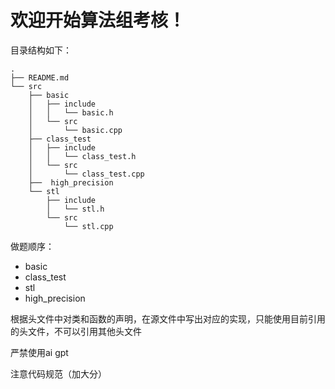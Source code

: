 # 欢迎开始算法组考核！

目录结构如下：

```
.
├── README.md
└── src
    ├── basic
    │   ├── include
    │   │   └── basic.h
    │   └── src
    │       └── basic.cpp
    ├── class_test
    │   ├── include
    │   │   └── class_test.h
    │   └── src
    │       └── class_test.cpp
    ├──  high_precision
    └── stl
        ├── include
        │   └── stl.h
        └── src
            └── stl.cpp
```

做题顺序：

- basic 
- class_test 
- stl 
- high_precision

根据头文件中对类和函数的声明，在源文件中写出对应的实现，只能使用目前引用的头文件，不可以引用其他头文件

严禁使用ai gpt 

注意代码规范（加大分）